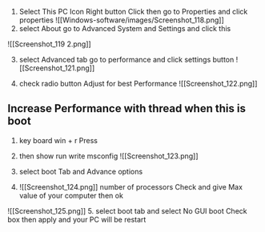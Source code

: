 
1.  Select  This PC Icon   Right button Click   then go to  Properties  and click properties  ![[Windows-software/images/Screenshot_118.png]]
2.  select About     go  to Advanced System and Settings    and click this 

![[Screenshot_119 2.png]]

3.  select Advanced  tab  go to performance   and click  settings  button 
 ![[Screenshot_121.png]]

4.  check radio button  Adjust for best Performance 
![[Screenshot_122.png]]



##   Increase  Performance  with thread  when this is boot 

1.   key board   win + r  Press   
2.  then show run   write msconfig 
![[Screenshot_123.png]]

3. select boot Tab  and  Advance options 
   
4. ![[Screenshot_124.png]]
   number of processors Check and give Max value of your computer  then ok
   
![[Screenshot_125.png]]
5. select boot  tab  and select No GUI boot  Check box  then apply   and your  PC will be restart
